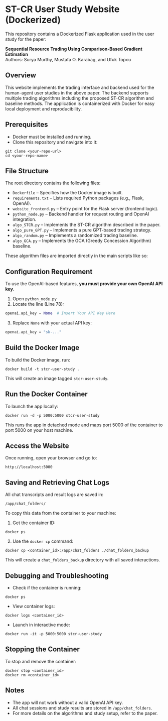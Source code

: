 
# ST-CR User Study Website (Dockerized)

This repository contains a Dockerized Flask application used in the user study for the paper:

**Sequential Resource Trading Using Comparison-Based Gradient Estimation**  
Authors: Surya Murthy, Mustafa O. Karabag, and Ufuk Topcu

## Overview

This website implements the trading interface and backend used for the human-agent user studies in the above paper. The backend supports multiple trading algorithms including the proposed ST-CR algorithm and baseline methods. The application is containerized with Docker for easy local deployment and reproducibility.

## Prerequisites

- Docker must be installed and running.
- Clone this repository and navigate into it:

```
git clone <your-repo-url>
cd <your-repo-name>
```

## File Structure

The root directory contains the following files:

- `Dockerfile` – Specifies how the Docker image is built.
- `requirements.txt` – Lists required Python packages (e.g., Flask, OpenAI).
- `website_frontend.py` – Entry point for the Flask server (frontend logic).
- `python_node.py` – Backend handler for request routing and OpenAI integration.
- `algo_STCR.py` – Implements the ST-CR algorithm described in the paper.
- `algo_pure_GPT.py` – Implements a pure GPT-based trading strategy.
- `algo_random.py` – Implements a randomized trading baseline.
- `algo_GCA.py` – Implements the GCA (Greedy Concession Algorithm) baseline.

These algorithm files are imported directly in the main scripts like so:

## Configuration Requirement

To use the OpenAI-based features, **you must provide your own OpenAI API key**.

1. Open `python_node.py`
2. Locate the line (Line 78):

```python
openai.api_key = None  # Insert Your API Key Here
```

3. Replace `None` with your actual API key:

```python
openai.api_key = "sk-..."
```

## Build the Docker Image

To build the Docker image, run:

```
docker build -t stcr-user-study .
```

This will create an image tagged `stcr-user-study`.

## Run the Docker Container

To launch the app locally:

```
docker run -d -p 5000:5000 stcr-user-study
```

This runs the app in detached mode and maps port 5000 of the container to port 5000 on your host machine.

## Access the Website

Once running, open your browser and go to:

```
http://localhost:5000
```

## Saving and Retrieving Chat Logs

All chat transcripts and result logs are saved in:

```
/app/chat_folders/
```

To copy this data from the container to your machine:

1. Get the container ID:

```
docker ps
```

2. Use the `docker cp` command:

```
docker cp <container_id>:/app/chat_folders ./chat_folders_backup
```

This will create a `chat_folders_backup` directory with all saved interactions.

## Debugging and Troubleshooting

- Check if the container is running:

```
docker ps
```

- View container logs:

```
docker logs <container_id>
```

- Launch in interactive mode:

```
docker run -it -p 5000:5000 stcr-user-study
```

## Stopping the Container

To stop and remove the container:

```
docker stop <container_id>
docker rm <container_id>
```

## Notes

- The app will not work without a valid OpenAI API key.
- All chat sessions and study results are stored in `/app/chat_folders`.
- For more details on the algorithms and study setup, refer to the paper.